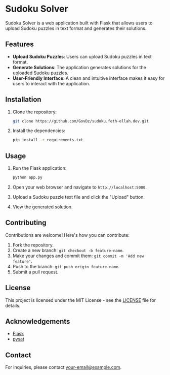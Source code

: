 # Sudoku Solver

Sudoku Solver is a web application built with Flask that allows users to upload Sudoku puzzles in text format and generates their solutions.

## Features

- **Upload Sudoku Puzzles**: Users can upload Sudoku puzzles in text format.
- **Generate Solutions**: The application generates solutions for the uploaded Sudoku puzzles.
- **User-Friendly Interface**: A clean and intuitive interface makes it easy for users to interact with the application.

## Installation

1. Clone the repository:

    ```bash
    git clone https://github.com/GovDz/sudoku.feth-ellah.dev.git
    ```

2. Install the dependencies:

    ```bash
    pip install -r requirements.txt
    ```

## Usage

1. Run the Flask application:

    ```bash
    python app.py
    ```

2. Open your web browser and navigate to `http://localhost:5000`.

3. Upload a Sudoku puzzle text file and click the "Upload" button.

4. View the generated solution.

## Contributing

Contributions are welcome! Here's how you can contribute:

1. Fork the repository.
2. Create a new branch: `git checkout -b feature-name`.
3. Make your changes and commit them: `git commit -m 'Add new feature'`.
4. Push to the branch: `git push origin feature-name`.
5. Submit a pull request.

## License

This project is licensed under the MIT License - see the [LICENSE](LICENSE) file for details.

## Acknowledgements

- [Flask](https://flask.palletsprojects.com/)
- [pysat](https://pysathq.github.io/)

## Contact

For inquiries, please contact [your-email@example.com](mailto:your-email@example.com).

